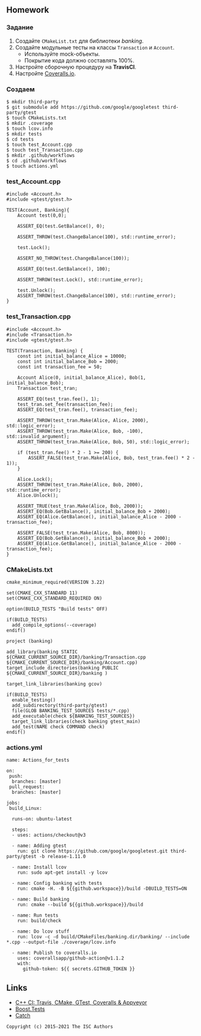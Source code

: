 ## Homework

### Задание
1. Создайте `CMakeList.txt` для библиотеки *banking*.
2. Создайте модульные тесты на классы `Transaction` и `Account`.
    * Используйте mock-объекты.
    * Покрытие кода должно составлять 100%.
3. Настройте сборочную процедуру на **TravisCI**.
4. Настройте [Coveralls.io](https://coveralls.io/).


### Создаем
```
$ mkdir third-party
$ git submodule add https://github.com/google/googletest third-party/gtest
$ touch CMakeLists.txt
$ mkdir .coverage
$ touch lcov.info
$ mkdir tests
$ cd tests
$ touch test_Account.cpp
$ touch test_Transaction.cpp
$ mkdir .github/workflows
$ cd .github/workflows
$ touch actions.yml
```
### test_Account.cpp
```
#include <Account.h>
#include <gtest/gtest.h>

TEST(Account, Banking){
	Account test(0,0);
	
	ASSERT_EQ(test.GetBalance(), 0);
	
	ASSERT_THROW(test.ChangeBalance(100), std::runtime_error);
	
	test.Lock();
	
	ASSERT_NO_THROW(test.ChangeBalance(100));
	
	ASSERT_EQ(test.GetBalance(), 100);

	ASSERT_THROW(test.Lock(), std::runtime_error);

	test.Unlock();
	ASSERT_THROW(test.ChangeBalance(100), std::runtime_error);
}
```
### test_Transaction.cpp
```
#include <Account.h>
#include <Transaction.h>
#include <gtest/gtest.h>

TEST(Transaction, Banking) {
    const int initial_balance_Alice = 10000;
    const int initial_balance_Bob = 2000;
    const int transaction_fee = 50;

    Account Alice(0, initial_balance_Alice), Bob(1, initial_balance_Bob);
    Transaction test_tran;

    ASSERT_EQ(test_tran.fee(), 1);
    test_tran.set_fee(transaction_fee);
    ASSERT_EQ(test_tran.fee(), transaction_fee);

    ASSERT_THROW(test_tran.Make(Alice, Alice, 2000), std::logic_error);
    ASSERT_THROW(test_tran.Make(Alice, Bob, -100), std::invalid_argument);
    ASSERT_THROW(test_tran.Make(Alice, Bob, 50), std::logic_error);

    if (test_tran.fee() * 2 - 1 >= 200) {
        ASSERT_FALSE(test_tran.Make(Alice, Bob, test_tran.fee() * 2 - 1));
    }

    Alice.Lock();
    ASSERT_THROW(test_tran.Make(Alice, Bob, 2000), std::runtime_error);
    Alice.Unlock();

    ASSERT_TRUE(test_tran.Make(Alice, Bob, 2000));
    ASSERT_EQ(Bob.GetBalance(), initial_balance_Bob + 2000);	
    ASSERT_EQ(Alice.GetBalance(), initial_balance_Alice - 2000 - transaction_fee);

    ASSERT_FALSE(test_tran.Make(Alice, Bob, 8000));
    ASSERT_EQ(Bob.GetBalance(), initial_balance_Bob + 2000);	
    ASSERT_EQ(Alice.GetBalance(), initial_balance_Alice - 2000 - transaction_fee);
}

```
### CMakeLists.txt
```
cmake_minimum_required(VERSION 3.22)

set(CMAKE_CXX_STANDARD 11)
set(CMAKE_CXX_STANDARD_REQUIRED ON)

option(BUILD_TESTS "Build tests" OFF)

if(BUILD_TESTS)                   
  add_compile_options(--coverage) 
endif()

project (banking)

add_library(banking STATIC ${CMAKE_CURRENT_SOURCE_DIR}/banking/Transaction.cpp ${CMAKE_CURRENT_SOURCE_DIR}/banking/Account.cpp)
target_include_directories(banking PUBLIC
${CMAKE_CURRENT_SOURCE_DIR}/banking )

target_link_libraries(banking gcov)

if(BUILD_TESTS)
  enable_testing()
  add_subdirectory(third-party/gtest)
  file(GLOB BANKING_TEST_SOURCES tests/*.cpp)
  add_executable(check ${BANKING_TEST_SOURCES})
  target_link_libraries(check banking gtest_main)
  add_test(NAME check COMMAND check)
endif()
```
### actions.yml
```
name: Actions_for_tests

on:
 push:
  branches: [master]
 pull_request:
  branches: [master]

jobs: 
 build_Linux:

  runs-on: ubuntu-latest

  steps:
  - uses: actions/checkout@v3

  - name: Adding gtest
    run: git clone https://github.com/google/googletest.git third-party/gtest -b release-1.11.0

  - name: Install lcov
    run: sudo apt-get install -y lcov

  - name: Config banking with tests
    run: cmake -H. -B ${{github.workspace}}/build -DBUILD_TESTS=ON

  - name: Build banking
    run: cmake --build ${{github.workspace}}/build

  - name: Run tests
    run: build/check

  - name: Do lcov stuff
    run: lcov -c -d build/CMakeFiles/banking.dir/banking/ --include *.cpp --output-file ./coverage/lcov.info

  - name: Publish to coveralls.io
    uses: coverallsapp/github-action@v1.1.2
    with:
      github-token: ${{ secrets.GITHUB_TOKEN }}
```

## Links

- [C++ CI: Travis, CMake, GTest, Coveralls & Appveyor](http://david-grs.github.io/cpp-clang-travis-cmake-gtest-coveralls-appveyor/)
- [Boost.Tests](http://www.boost.org/doc/libs/1_63_0/libs/test/doc/html/)
- [Catch](https://github.com/catchorg/Catch2)

```
Copyright (c) 2015-2021 The ISC Authors
```
